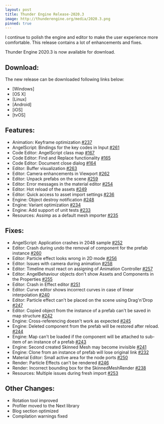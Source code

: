 ```yaml
---
layout: post
title: Thunder Engine Release-2020.3
image: http://thunderengine.org/media/2020.3.png
pinned: true
---
```


I continue to polish the engine and editor to make the user experience more comfortable.
This release contains a lot of enhancements and fixes.

Thunder Engine 2020.3 is now available for download.

## Download:
The new release can be downloaded following links below: 
- [Windows]
- [OS X]
- [Linux]
- [Android]
- [iOS]
- [tvOS]

## Features:
- Animation: Keyframe optimization [#237](https://github.com/eprikazchikov/thunder/issues/237)
- AngelScript: Bindings for the key codes in Input [#261](https://github.com/eprikazchikov/thunder/issues/261)
- Code Editor: AngelScript class map [#167](https://github.com/eprikazchikov/thunder/issues/167)
- Code Editor: Find and Replace functionality [#165](https://github.com/eprikazchikov/thunder/issues/165)
- Code Editor: Document close dialog [#164](https://github.com/eprikazchikov/thunder/issues/164)
- Editor: Buffer visualization [#263](https://github.com/eprikazchikov/thunder/issues/263)
- Editor: Camera enhancements in Viewport [#262](https://github.com/eprikazchikov/thunder/issues/262)
- Editor: Unpack prefabs on the scene [#259](https://github.com/eprikazchikov/thunder/issues/259)
- Editor: Error messages in the material editor [#254](https://github.com/eprikazchikov/thunder/issues/254)
- Editor: Hot reload of the assets [#249](https://github.com/eprikazchikov/thunder/issues/249)
- Editor: Quick access to asset import settings [#236](https://github.com/eprikazchikov/thunder/issues/236)
- Engine: Object destroy notification [#248](https://github.com/eprikazchikov/thunder/issues/248)
- Engine: Variant optimization [#234](https://github.com/eprikazchikov/thunder/issues/234)
- Engine: Add support of unit tests [#233](https://github.com/eprikazchikov/thunder/issues/233)
- Resources: Assimp as a default mesh importer [#235](https://github.com/eprikazchikov/thunder/issues/235)

## Fixes:
- AngelScript: Application crashes in 2048 sample [#252](https://github.com/eprikazchikov/thunder/issues/252)
- Editor: Crash during undo the removal of component for the prefab instance [#260](https://github.com/eprikazchikov/thunder/issues/260)
- Editor: Particle effect looks wrong in 2D mode [#256](https://github.com/eprikazchikov/thunder/issues/256)
- Editor: Issues with camera during animation [#258](https://github.com/eprikazchikov/thunder/issues/258)
- Editor: Timeline must react on assigning of Animation Controller [#257](https://github.com/eprikazchikov/thunder/issues/257)
- Editor: AngelBehaviour objects don't show Assets and Components in the Properties [#255](https://github.com/eprikazchikov/thunder/issues/255)
- Editor: Crash in Effect editor [#251](https://github.com/eprikazchikov/thunder/issues/251)
- Editor: Curve editor shows incorrect curves in case of linear interpolation [#240](https://github.com/eprikazchikov/thunder/issues/240)
- Editor: Particle effect can't be placed on the scene using Drag'n'Drop [#247](https://github.com/eprikazchikov/thunder/issues/247)
- Editor: Copied object from the instance of a prefab can't be saved in map structure [#242](https://github.com/eprikazchikov/thunder/issues/242)
- Engine: Cross-referencing doesn't work as expected [#245](https://github.com/eprikazchikov/thunder/issues/245)
- Engine: Deleted component from the prefab will be restored after reload. [#244](https://github.com/eprikazchikov/thunder/issues/244)
- Engine: Map can't be loaded if the component will be attached to sub-item of an instance of a prefab [#243](https://github.com/eprikazchikov/thunder/issues/243)
- Engine: Second created Skinned Mesh may become invisible [#241](https://github.com/eprikazchikov/thunder/issues/241)
- Engine: Clone from an instance of prefab will lose original link [#232](https://github.com/eprikazchikov/thunder/issues/232)
- Material Editor: Small active area for the node ports [#250](https://github.com/eprikazchikov/thunder/issues/250)
- Render: Particle Effects can't be rendered [#246](https://github.com/eprikazchikov/thunder/issues/246)
- Render: Incorrect bounding box for the SkinnedMeshRender [#238](https://github.com/eprikazchikov/thunder/issues/238)
- Resources: Multiple issues during fresh import [#253](https://github.com/eprikazchikov/thunder/issues/253)

## Other Changes:
- Rotation tool improved
- Profiler moved to the Next library
- Blog section optimized
- Compilation warnings fixed
